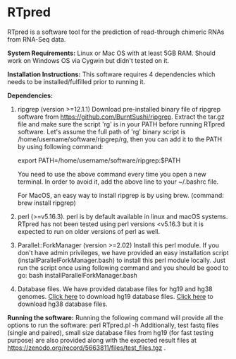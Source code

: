 # RTpred
RTpred is a software tool for the prediction of read-through chimeric RNAs from RNA-Seq data.

**System Requirements:**
Linux or Mac OS with at least 5GB RAM. Should work on Windows OS via Cygwin but didn't tested on it.

**Installation Instructions:**
This software requires 4 dependencies which needs to be installed/fulfilled prior to running it.

**Dependencies:**
1. ripgrep (version >=12.1.1)
Download pre-installed binary file of ripgrep software from https://github.com/BurntSushi/ripgrep.
Extract the tar.gz file and make sure the script 'rg' is in your PATH before running RTpred software. Let's assume the full path of 'rg' binary script is /home/username/software/ripgrep/rg, then you can add it to the PATH by using following command:

   export PATH=/home/username/software/ripgrep:$PATH

   You need to use the above command every time you open a new terminal. In order to avoid it, add the above line to your ~/.bashrc file.

   For MacOS, an easy way to install ripgrep is by using brew. (command: brew install ripgrep)

2. perl (>=v5.16.3). perl is by default available in linux and macOS systems. RTpred has not been tested using perl versions <v5.16.3 but it is expected to run on older versions of perl as well.

3. Parallel::ForkManager (version >=2.02)
Install this perl module. If you don't have admin privileges, we have provided an easy installation script (installParallelForkManager.bash) to install this perl module locally. Just run the script once using following command and you should be good to go:
bash installParallelForkManager.bash

4. Database files. We have provided database files for hg19 and hg38 genomes. [Click here](https://zenodo.org/record/5663811/files/hg19_data.tgz) to download hg19 database files. [Click here](https://zenodo.org/record/5663811/files/hg38_data.tgz) to download hg38 database files.

**Running the software:**
Running the following command will provide all the options to run the software:
perl RTpred.pl -h
Additionally, test fastq files (single and paired), small size database files from hg19 (for fast testing purpose) are also provided along with the expected result files at https://zenodo.org/record/5663811/files/test_files.tgz .
